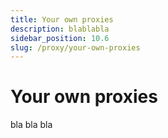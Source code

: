 ```yaml
---
title: Your own proxies
description: blablabla
sidebar_position: 10.6
slug: /proxy/your-own-proxies
---
```


# Your own proxies

bla bla bla
